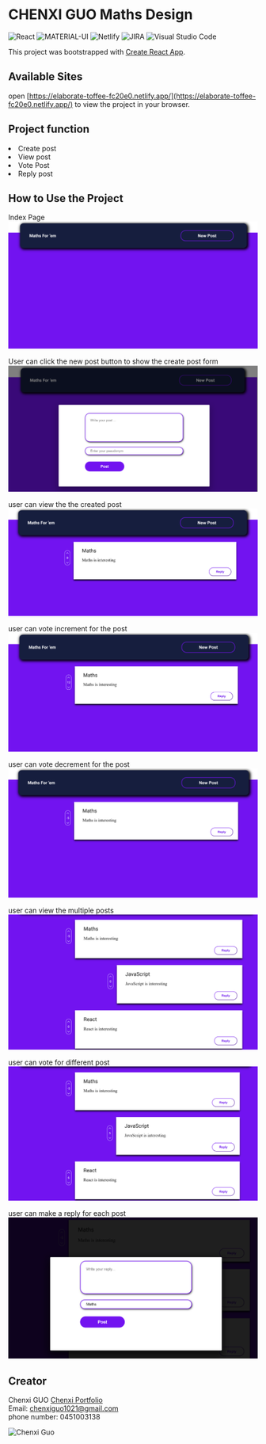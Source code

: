 # CHENXI GUO Maths Design

![React](https://img.shields.io/badge/React-20232A?style=for-the-badge&logo=react&logoColor=61DAFB)  ![MATERIAL-UI](https://img.shields.io/badge/Material--UI-0081CB?style=for-the-badge&logo=material-ui&logoColor=white)  ![Netlify](https://img.shields.io/badge/Netlify-00C7B7?style=for-the-badge&logo=netlify&logoColor=white)  ![JIRA](https://img.shields.io/badge/Jira-0052CC?style=for-the-badge&logo=Jira&logoColor=white) ![Visual Studio Code](https://img.shields.io/badge/Visual_Studio_Code-0078D4?style=for-the-badge&logo=visual%20studio%20code&logoColor=white)

This project was bootstrapped with [Create React App](https://github.com/facebook/create-react-app).


## Available Sites

open [https://elaborate-toffee-fc20e0.netlify.app/](https://elaborate-toffee-fc20e0.netlify.app/) to view the project in your browser.


## Project function
<li>Create post</li>
<li>View post</li>
<li>Vote Post</li>
<li>Reply post</li>


## How to Use the Project

Index Page
![index page](https://github.com/richard110110/Richard-maths-design/blob/master/src/Assets/index.png?raw=true)

User can click the new post button to show the create post form
![create post form](https://github.com/richard110110/Richard-maths-design/blob/master/src/Assets/createPostForm.png?raw=true)

user can view the the created post
![show created post](https://github.com/richard110110/Richard-maths-design/blob/master/src/Assets/firstPost.png?raw=true)

user can vote increment for the post
![vote increment for the post](https://github.com/richard110110/Richard-maths-design/blob/master/src/Assets/voteIncrement.png?raw=true)

user can vote decrement for the post
![vote decrement for the post](https://github.com/richard110110/Richard-maths-design/blob/master/src/Assets/voteDecrement.png?raw=true)

user can view the multiple posts
![user can view multiple posts](https://github.com/richard110110/Richard-maths-design/blob/master/src/Assets/mutilplePosts.png?raw=true)

user can vote for different post 
![user can vote for different post](https://github.com/richard110110/Richard-maths-design/blob/master/src/Assets/mutilplePostsWithVote.png?raw=true)

user can make a reply for each post
![user can reply for each post](https://github.com/richard110110/Richard-maths-design/blob/master/src/Assets/replyForm.png?raw=true)


## Creator

Chenxi GUO  [Chenxi Portfolio](https://richardguo-portfolio.netlify.app/) <br/>
Email: chenxiguo1021@gmail.com  <br/>
phone number: 0451003138

![Chenxi Guo](https://richardguo-portfolio.netlify.app/static/media/chenxiProfile.4040152dea7a012abfef.png)
